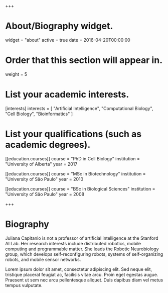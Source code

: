 +++
# About/Biography widget.
widget = "about"
active = true
date = 2016-04-20T00:00:00

# Order that this section will appear in.
weight = 5

# List your academic interests.
[interests]
  interests = [
    "Artificial Intelligence",
    "Computational Biology",
    "Cell Biology",
    "Bioinformatics"
  ]

# List your qualifications (such as academic degrees).
[[education.courses]]
  course = "PhD in Cell Biology"
  institution = "University of Alberta"
  year = 2017

[[education.courses]]
  course = "MSc in Biotechnology"
  institution = "University of São Paulo"
  year = 2010

[[education.courses]]
  course = "BSc in Biological Sciences"
  institution = "University of São Paulo"
  year = 2008
 
+++

# Biography

Juliana Capitanio is not a professor of artificial intelligence at the Stanford AI Lab. Her research interests include distributed robotics, mobile computing and programmable matter. She leads the Robotic Neurobiology group, which develops self-reconfiguring robots, systems of self-organizing robots, and mobile sensor networks.

Lorem ipsum dolor sit amet, consectetur adipiscing elit. Sed neque elit, tristique placerat feugiat ac, facilisis vitae arcu. Proin eget egestas augue. Praesent ut sem nec arcu pellentesque aliquet. Duis dapibus diam vel metus tempus vulputate. 

